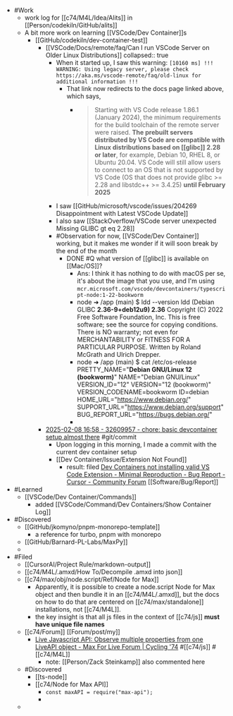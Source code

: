 - #Work
	- work log for [[c74/M4L/Idea/Alits]] in [[Person/codekiln/GitHub/alits]]
	- A bit more work on learning [[VSCode/Dev Container]]s
		- [[GitHub/codekiln/dev-container-test]]
			- [[VSCode/Docs/remote/faq/Can I run VSCode Server on Older Linux Distributions]]
			  collapsed:: true
				- When it started up, I saw this warning: `[10160 ms] !!! WARNING: Using legacy server, please check https://aka.ms/vscode-remote/faq/old-linux for additional information !!!`
					- That link now redirects to the docs page linked above, which says,
						- > Starting with VS Code release 1.86.1 (January 2024), the minimum requirements for the build toolchain of the remote server were raised. **The prebuilt servers distributed by VS Code are compatible with Linux distributions based on [[glibc]] 2.28 or later**, for example, Debian 10, RHEL 8, or Ubuntu 20.04. VS Code will still allow users to connect to an OS that is not supported by VS Code (OS that does not provide glibc >= 2.28 and libstdc++ >= 3.4.25) **until February 2025**
				- I saw [[GitHub/microsoft/vscode/issues/204269 Disappointment with Latest VSCode Update]]
				- I also saw [[StackOverflow/VSCode server unexpected Missing GLIBC gt eq 2.28]]
				- #Observation for now, [[VSCode/Dev Container]] working, but it makes me wonder if it will soon break by the end of the month
					- DONE #Q what version of [[glibc]] is available on [[Mac/OS]]?
						- Ans: I think it has nothing to do with macOS per se, it's about the image that you use, and I'm using `mcr.microsoft.com/vscode/devcontainers/typescript-node:1-22-bookworm`
						- node ➜ /app (main) $ ldd --version
						  ldd (Debian GLIBC **2.36-9+deb12u9) 2.36**
						  Copyright (C) 2022 Free Software Foundation, Inc.
						  This is free software; see the source for copying conditions.  There is NO
						  warranty; not even for MERCHANTABILITY or FITNESS FOR A PARTICULAR PURPOSE.
						  Written by Roland McGrath and Ulrich Drepper.
						- node ➜ /app (main) $ cat /etc/os-release
						  PRETTY_NAME="**Debian GNU/Linux 12 (bookworm)**"
						  NAME="Debian GNU/Linux"
						  VERSION_ID="12"
						  VERSION="12 (bookworm)"
						  VERSION_CODENAME=bookworm
						  ID=debian
						  HOME_URL="https://www.debian.org/"
						  SUPPORT_URL="https://www.debian.org/support"
						  BUG_REPORT_URL="https://bugs.debian.org/"
						-
			- [2025-02-08 16:58 - 32609957 - chore: basic devcontainer setup almost there](https://github.com/codekiln/alits/commit/32609957) #git/commit
				- Upon logging in this morning, I made a commit with the current dev container setup
				- [[Dev Container/Issue/Extension Not Found]]
					- result: filed [Dev Containers not installing valid VS Code Extension - Minimal Reproduction - Bug Report - Cursor - Community Forum](https://forum.cursor.com/t/dev-containers-not-installing-valid-vs-code-extension-minimal-reproduction/49294) [[Software/Bug/Report]]
- #Learned
	- [[VSCode/Dev Container/Commands]]
		- added [[VSCode/Command/Dev Containers/Show Container Log]]
- #Discovered
	- [[GitHub/jkomyno/pnpm-monorepo-template]]
		- a reference for turbo, pnpm with monorepo
	- [[GitHub/Barnard-PL-Labs/MaxPy]]
	-
- #Filed
	- [[CursorAI/Project Rule/markdown-output]]
	- [[c74/M4L/.amxd/How To/Decompile .amxd into json]]
	- [[c74/max/obj/node.script/Ref/Node for Max]]
		- Apparently, it  is possible to create a node.script Node for Max object and then bundle it in an [[c74/M4L/.amxd]], but the docs on how to do that are centered on [[c74/max/standalone]] installations, not [[c74/M4L]].
		- the key insight is that all js files in the context of [[c74/js]] **must have unique file names**
	- [[c74/Forum]] [[Forum/post/my]]
		- [Live Javascript API: Observe multiple properties from one LiveAPI object - Max For Live Forum | Cycling '74](https://cycling74.com/forums/live-javascript-api-observe-multiple-properties-from-one-liveapi-object) #[[c74/js]] #[[c74/M4L]]
			- note: [[Person/Zack Steinkamp]] also commented here
	- #Discovered
		- [[ts-node]]
		- [[c74/Node for Max API]]
			- `const maxAPI = require("max-api");`
			-
	-